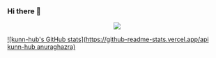 ### Hi there 👋

<div align="center"> <img src="https://metrics.lecoq.io/kunn-hub?template=classic&base=header%2C%20activity%2C%20community%2C%20repositories%2C%20metadata&base.indepth=false&base.hireable=false&base.skip=false&config.timezone=Asia%2FShanghai"> </div>

[![kunn-hub's GitHub stats](https://github-readme-stats.vercel.app/api kunn-hub anuraghazra)](https://github.com/anuraghazra/github-readme-stats)
